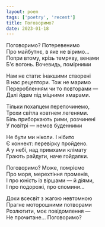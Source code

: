 ```yaml
---
layout: poem
tags: ['poetry', 'recent']
title: Поговоримо?
date: 2023-01-18
---
```


Поговоримо? Потеревенимо<br>
Про майбутнє, в яке не віримо...<br>
Попри втому, крізь темряву, венами<br>
Б'є вогонь. Вочевидь, помірними<br>

Нам не стати: інакшими створені<br>
В нас рецептори. Тож не маримо<br>
Переробленням чи то повторами —<br>
Далі йдем під міцними хмарами.<br>

Тільки похапцем перепочинемо,<br>
Трохи світла ковтнем легенями.<br>
Біль приборкають рими, розчинені<br>
У повітрі — немов буденними<br>

Не були ми ніколи. І нібито<br>
Є коннект: перевірку пройдено.<br>
А у небі, над примхами клімату<br>
Грають райдуги, наче гойдалки.<br>

Поговоримо? Може, помріємо<br>
Про моря, мерехтіння променів,<br>
І про юність із віршами — й діями,<br>
І про подорожі, про спомини...<br>

Доки всесвіт з жагою невтомною<br>
Прагне моторошними потворами<br>
Розлютити, моє повідомлення —<br>
Не прочитане... Поговоримо?
